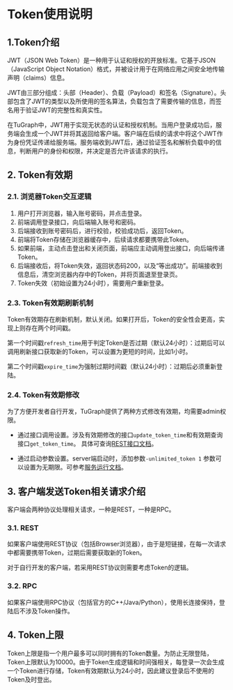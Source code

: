 # Token使用说明

## 1.Token介绍
JWT（JSON Web Token）是一种用于认证和授权的开放标准。它基于JSON（JavaScript Object Notation）格式，并被设计用于在网络应用之间安全地传输声明（claims）信息。

JWT由三部分组成：头部（Header）、负载（Payload）和签名（Signature）。头部包含了JWT的类型以及所使用的签名算法，负载包含了需要传输的信息，而签名用于验证JWT的完整性和真实性。

在TuGraph中，JWT用于实现无状态的认证和授权机制。当用户登录成功后，服务端会生成一个JWT并将其返回给客户端。客户端在后续的请求中将这个JWT作为身份凭证传递给服务端。服务端收到JWT后，通过验证签名和解析负载中的信息，判断用户的身份和权限，并决定是否允许该请求的执行。

## 2. Token有效期

### 2.1. 浏览器Token交互逻辑
1. 用户打开浏览器，输入账号密码，并点击登录。
2. 前端调用登录接口，向后端输入账号和密码。
3. 后端接收到账号密码后，进行校验，校验成功后，返回Token。
4. 前端将Token存储在浏览器缓存中，后续请求都要携带此Token。
5. 如果前端，主动点击登出和关闭页面，前端应主动调用登出接口，向后端传递Token。
6. 后端接收后，将Token失效，返回状态码200，以及“等出成功”。前端接收到信息后，清空浏览器内存中的Token，并将页面退至登录页。
7. Token失效（初始设置为24小时），需要用户重新登录。

### 2.3. Token有效期刷新机制

Token有效期存在刷新机制，默认关闭。如果打开后，Token的安全性会更高，实现上则存在两个时间戳。

第一个时间戳`refresh_time`用于判定Token是否过期（默认24小时）：过期后可以调用刷新接口获取新的Token，可以设置为更短的时间，比如1小时。

第二个时间戳`expire_time`为强制过期时间戳（默认24小时）：过期后必须重新登陆。

### 2.4. Token有效期修改
为了方便开发者自行开发，TuGraph提供了两种方式修改有效期，均需要admin权限。

* 通过接口调用设置。涉及有效期修改的接口`update_token_time`和有效期查询接口`get_token_time`。
具体可查询[REST接口文档](../../5.developer-manual/6.interface/4.protocol/1.restful-api.md)。

* 通过启动参数设置。server端启动时，添加参数`-unlimited_token 1` 参数可以设置为无期限。可参考[服务运行文档](../../5.developer-manual/2.running/2.tugraph-running.md)。

## 3. 客户端发送Token相关请求介绍

客户端会两种协议处理相关请求，一种是REST，一种是RPC。

### 3.1. REST
如果客户端使用REST协议（包括Browser浏览器），由于是短链接，在每一次请求中都需要携带Token，过期后需要获取新的Token。

对于自行开发的客户端，若采用REST协议则需要考虑Token的逻辑。

### 3.2. RPC
如果客户端使用RPC协议（包括官方的C++/Java/Python），使用长连接保持，登陆后不涉及Token操作。

## 4. Token上限
Token上限是指一个用户最多可以同时拥有的Token数量。为防止无限登陆，Token上限默认为10000。由于Token生成逻辑和时间强相关，每登录一次会生成一个Token进行存储，Token有效期默认为24小时，因此建议登录后不使用的Token及时登出。
